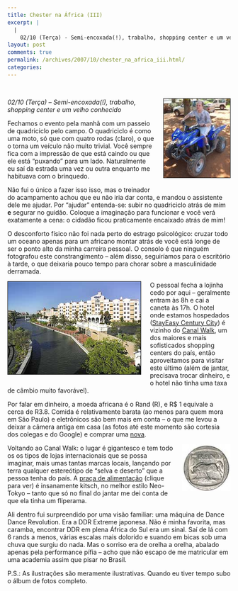 ```yaml
---
title: Chester na África (III)
excerpt: |
  |
    02/10 (Terça) - Semi-encoxada(!), trabalho, shopping center e um velho conhecido Fechamos o evento pela manhã com um passeio de quadriciclo pelo campo. O quadriciclo é como uma moto, só que com quatro rodas (claro), o que o torna um...
layout: post
comments: true
permalink: /archives/2007/10/chester_na_africa_iii.html/
categories:
---
```

<span class="mt-enclosure mt-enclosure-image"><br /> <form mt:asset-id="15" class="mt-enclosure mt-enclosure-image">
  <img title="eu, depois do episódio deprimente" src="/archives/img/chester_quadriciclo.jpg" width="150" height="178" class="mt-image-right" style="float: right; margin: 0 0 20px 20px;" border="1" />
</span>

<em>02/10 (Terça) &#8211; Semi-encoxada(!), trabalho, shopping center e um velho conhecido</em>

Fechamos o evento pela manhã com um passeio de quadriciclo pelo campo. O quadriciclo é como uma moto, só que com quatro rodas (claro), o que o torna um veículo não muito trivial. Você sempre fica com a impressão de que está caindo ou que ele está &#8220;puxando&#8221; para um lado. Naturalmente eu saí da estrada uma vez ou outra enquanto me habituava com o brinquedo.

Não fui o único a fazer isso isso, mas o treinador do acampamento achou que eu não iria dar conta, e mandou o assistente dele me ajudar. Por &#8220;ajudar&#8221; entenda-se: subir no quadriciclo atrás de mim <strong>e</strong> segurar no guidão. Coloque a imaginação para funcionar e você verá exatamente a cena: o cidadão ficou praticamente encaixado atrás de mim!

O desconforto físico não foi nada perto do estrago psicológico: cruzar todo um oceano apenas para um africano montar atrás de você está longe de ser o ponto alto da minha carreira pessoal. O consolo é que ninguém fotografou este constrangimento &#8211; além disso, seguiríamos para o escritório à tarde, o que deixaria pouco tempo para chorar sobre a masculinidade derramada.

<span class="mt-enclosure mt-enclosure-image"><img title="StayEasy, o hotel onde estamos hospedados" border="1" src="/archives/img/stayeasy.jpg" width="300" height="209" class="mt-image-left" style="float: left; margin: 0 20px 20px 0;" /></span>O pessoal fecha a lojinha cedo por aqui &#8211; geralmente entram às 8h e cai a caneta às 17h. O hotel onde estamos hospedados (<a href="http://www.southernsun.com/SSH/VHB/1b7e2ca431699010VgnVCM1000001b3d17acRCRD/51/52" >StayEasy Century City</a>) é vizinho do <a href="http://www.canalwalk.co.za/CW/index.asp" >Canal Walk</a>, um dos maiores e mais sofisticados shopping centers do país, então aproveitamos para visitar este último (além de jantar, precisava trocar dinheiro, e o hotel não tinha uma taxa de câmbio muito favorável).

Por falar em dinheiro, a moeda africana é o Rand \(R\), e R$ 1 equivale a cerca de R3.8. Comida é relativamente barata (ao menos para quem mora em São Paulo) e eletrônicos são bem mais em conta &#8211; o que me levou a deixar a câmera antiga em casa (as fotos até este momento são cortesia dos colegas e do Google) e comprar uma <a href="http://compare.buscape.com.br/prod_ficha?idu=86999" >nova</a>.

<span class="mt-enclosure mt-enclosure-image"><img title="Moeda de R5" src="/archives/img/rand.jpg" width="110" height="106" class="mt-image-right" style="float: right; margin: 0 0 20px 20px;" /></span>Voltando ao Canal Walk: o lugar é gigantesco e tem todo os os tipos de lojas internacionais que se possa imaginar, mais umas tantas marcas locais, lançando por terra qualquer estereótipo de &#8220;selva e deserto&#8221; que a pessoa tenha do país. A <span class="mt-enclosure mt-enclosure-image"><a href="/archives/img/praca_alimentacao_canal_walk.html" onclick="window.open('/archives/img/praca_alimentacao_canal_walk.html','popup','width=800,height=600,scrollbars=no,resizable=no,toolbar=no,directories=no,location=no,menubar=no,status=no,left=0,top=0'); return false">praça de alimentação</a></span> (clique para ver) é insanamente kitsch, no melhor estilo Neo-Tokyo &#8211; tanto que só no final do jantar me dei conta de que ela tinha um fliperama.

Ali dentro fui surpreendido por uma visão familiar: uma máquina de Dance Dance Revolution. Era a DDR Extreme japonesa. Não é minha favorita, mas caramba, encontrar DDR em plena África do Sul era um sinal. Saí de lá com 6 rands a menos, várias escalas mais dolorido e suando em bicas sob uma chuva que surgiu do nada. Mas o sorriso era de orelha a orelha, abalado apenas pela performance pífia &#8211; acho que não escapo de me matricular em uma academia assim que pisar no Brasil.

P.S.: As ilustrações são meramente ilustrativas. Quando eu tiver tempo subo o álbum de fotos completo.
